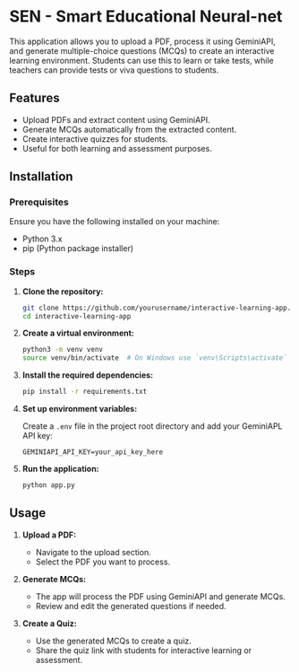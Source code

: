 # SEN - Smart Educational Neural-net

This application allows you to upload a PDF, process it using GeminiAPI, and generate multiple-choice questions (MCQs) to create an interactive learning environment. Students can use this to learn or take tests, while teachers can provide tests or viva questions to students.

## Features

- Upload PDFs and extract content using GeminiAPI.
- Generate MCQs automatically from the extracted content.
- Create interactive quizzes for students.
- Useful for both learning and assessment purposes.

## Installation

### Prerequisites

Ensure you have the following installed on your machine:

- Python 3.x
- pip (Python package installer)

### Steps

1. **Clone the repository:**

    ```bash
    git clone https://github.com/yourusername/interactive-learning-app.git
    cd interactive-learning-app
    ```

2. **Create a virtual environment:**

    ```bash
    python3 -m venv venv
    source venv/bin/activate  # On Windows use `venv\Scripts\activate`
    ```

3. **Install the required dependencies:**

    ```bash
    pip install -r requirements.txt
    ```

4. **Set up environment variables:**

    Create a `.env` file in the project root directory and add your GeminiAPL API key:

    ```plaintext
    GEMINIAPI_API_KEY=your_api_key_here
    ```

5. **Run the application:**

    ```bash
    python app.py
    ```

## Usage

1. **Upload a PDF:**
   - Navigate to the upload section.
   - Select the PDF you want to process.

2. **Generate MCQs:**
   - The app will process the PDF using GeminiAPI and generate MCQs.
   - Review and edit the generated questions if needed.

3. **Create a Quiz:**
   - Use the generated MCQs to create a quiz.
   - Share the quiz link with students for interactive learning or assessment.
